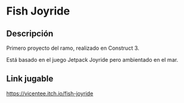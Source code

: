 # Fish Joyride

## Descripción

Primero proyecto del ramo, realizado en Construct 3.

Está basado en el juego Jetpack Joyride pero ambientado en el mar.

## Link jugable

https://vicentee.itch.io/fish-joyride